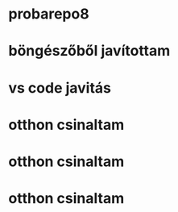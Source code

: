 # probarepo8
# böngészőből javítottam
# vs code javitás
# otthon csinaltam
# otthon csinaltam
# otthon csinaltam
